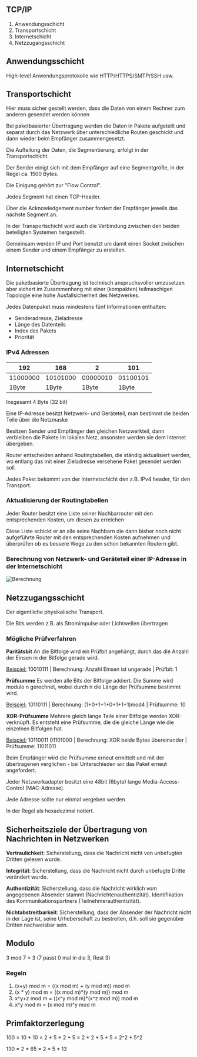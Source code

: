 ## TCP/IP

1. Anwendungsschicht
2. Transportschicht
3. Internetschicht
4. Netzzugangsschicht

## Anwendungsschicht

High-level Anwendungsprotokolle wie HTTP/HTTPS/SMTP/SSH usw.

## Transportschicht

Hier muss sicher gestellt werden, dass die Daten von einem Rechner zum anderen gesendet werden können

Bei paketbasierter Übertragung werden die Daten in Pakete aufgeteilt und separat durch das Netzwerk über unterschiedliche Routen geschickt und dann wieder beim Empfänger zusammengesetzt.

Die Aufteilung der Daten, die Segmentierung, erfolgt in der Transportschicht.

Der Sender einigt sich mit dem Empfänger auf eine Segmentgröße, in der Regel ca. 1500 Bytes.

Die Einigung gehört zur "Flow Control".

Jedes Segment hat einen TCP-Header.

Über die Acknowledgement number fordert der Empfänger jeweils das nächste Segment an.

In der Transportschicht wird auch die Verbindung zwischen den beiden beteiligten Systemen hergestellt.

Gemeinsam werden IP und Port benutzt um damit einen Socket zwischen einem Sender und einem Empfänger zu erstellen.

## Internetschicht

Die paketbasierte Übertragung ist technisch anspruchsvoller umzusetzen aber sichert im Zusammenhang mit einer (kompakten) teilmaschigen Topologie eine hohe Ausfallsicherheit des Netzwerkes.

Jedes Datenpaket muss mindestens fünf Informationen enthalten:

- Senderadresse, Zieladresse
- Länge des Datenteils
- Index des Pakets
- Priorität

### IPv4 Adressen

| 192      | 168      | 2        | 101      |
| -------- | -------- | -------- | -------- |
| 11000000 | 10101000 | 00000010 | 01100101 |
| 1Byte    | 1Byte    | 1Byte    | 1Byte    |

Insgesamt 4 Byte (32 bit)



Eine IP-Adresse besitzt Netzwerk- und Geräteteil, man bestimmt die beiden Teile über die Netzmaske

Besitzen Sender und Empfänger den gleichen Netzwerkteil, dann verbleiben die Pakete im lokalen Netz, ansonsten werden sie dem Internet übergeben.

Router entscheiden anhand Routingtabellen, die ständig aktualisiert werden, wo entlang das mit einer Zieladresse versehene Paket gesendet werden soll.

Jedes Paket bekommt von der Internetschicht den z.B. IPv4 header, für den Transport.

### Aktualisierung der Routingtabellen

Jeder Router besitzt eine Liste seiner Nachbarrouter mit den entsprechenden Kosten, um diesen zu erreichen

Diese Liste schickt er an alle seine Nachbarn die dann bisher noch nicht aufgeführte Router mit den entsprechenden Kosten aufnehmen und überprüfen ob es bessere Wege zu den schon bekannten Routern gibt.

### Berechnung von Netzwerk- und Geräteteil einer IP-Adresse in der Internetschicht

![Berechnung](https://github.com/Tanonic/InfoLK/blob/master/netzwerke/Scannable-Dokument%20am%2023.02.2019%2C%2016_18_44.png)

## Netzzugangsschicht

Der eigentliche physikalische Transport.

Die Bits werden z.B. als Stromimpulse oder Lichtwellen übertragen

### Mögliche Prüfverfahren

**Paritätsbit**	An die Bitfolge wird ein Prüfbit angehängt, durch das die Anzahl der Einsen in der Bitfolge gerade wird.

<u>Beispiel:</u> 10010111 | Berechnung: Anzahl Einsen ist ungerade | Prüfbit: 1

**Prüfsumme**	Es werden alle Bits der Bitfolge addiert. Die Summe wird modulo n gerechnet, wobei durch n die Länge der Prüfsumme bestimmt wird.

<u>Beispiel:</u> 10110111 | Berechnung: (1+0+1+1+0+1+1+1)mod4 | Prüfsumme: 10

**XOR-Prüfsumme** Mehrere gleich lange Teile einer Bitfolge werden XOR-verknüpft. Es entsteht eine Prüfsumme, die die gleiche Länge wie die einzelnen Bitfolgen hat.

<u>Beispiel:</u> 10110011 01101000 | Berechnung: XOR beide Bytes übereinander | Prüfsumme: 11011011

Beim Empfänger wird die Prüfsumme erneut ermittelt und mit der übertragenen verglichen - bei Unterschieden wir das Paket erneut angefordert.

Jeder Netzwerkadapter besitzt eine 48bit (6byte) lange Media-Access-Control (MAC-Adresse).

Jede Adresse sollte nur einmal vergeben werden.

In der Regel als hexadezimal notiert.

## Sicherheitsziele der Übertragung von Nachrichten in Netzwerken

**Vertraulichkeit**: Sicherstellung, dass die Nachricht nicht von unbefugten Dritten gelesen wurde.

**Integrität**: Sicherstellung, dass die Nachricht nicht durch unbefugte Dritte verändert wurde.

**Authentizität**: Sicherstellung, dass die Nachricht wirklich vom angegebenen Absender stammt (Nachrichtenauthentizität). Identifikation des Kommunikationspartners (Teilnehmerauthentizität).

**Nichtabstreitbarkeit**: Sicherstellung, dass der Absender der Nachricht nicht in der Lage ist, seine Urheberschaft zu bestreiten, d.h. soll sie gegenüber Dritten nachweisbar sein.

## Modulo

3 mod 7 = 3 (7 passt 0 mal in die 3, Rest 3)

### Regeln

1. (x+y) mod m = ((x mod m) + (y mod m)) mod m
2. (x * y) mod m = ((x mod m)*(y mod m)) mod m
3. x^y+z mod m = ((x^y mod m)*(x^z mod m)) mod m
4. x^y mod m = (x mod m)^y mod m

## Primfaktorzerlegung

100 = 10 * 10 = 2 * 5 * 2 * 5 = 2 * 2 * 5 * 5 = 2^2 * 5^2

130 = 2 * 65 = 2 * 5 * 13